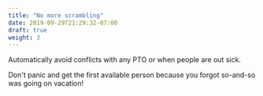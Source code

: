 ```yaml
---
title: "No more scrambling"
date: 2019-09-29T21:29:32-07:00
draft: true
weight: 3
---
```

Automatically avoid conflicts with any PTO or when people are out sick.

Don't panic and get the first available person because you forgot so-and-so was going on vacation!
